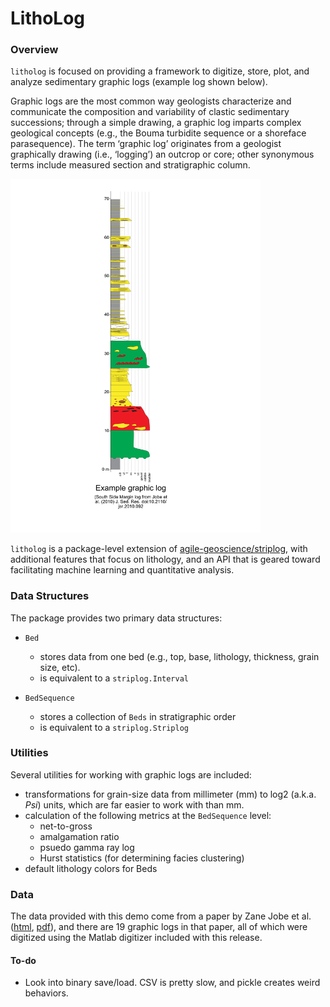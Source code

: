 # LithoLog

### Overview

`litholog` is focused on providing a framework to digitize, store, plot, and analyze sedimentary graphic logs (example log shown below).

Graphic logs are the most common way geologists characterize and communicate the composition and variability of clastic sedimentary successions; through a simple drawing, a graphic log imparts complex geological concepts (e.g., the Bouma turbidite sequence or a shoreface parasequence). The term ‘graphic log’ originates from a geologist graphically drawing (i.e., ‘logging’) an outcrop or core; other synonymous terms include measured section and stratigraphic column.

<img src="/images/Example_log.png" alt="Example graphic log" width="400"/>

`litholog` is a package-level extension of [agile-geoscience/striplog](https://github.com/agile-geoscience/striplog), with additional features that focus on lithology, and an API that is geared toward facilitating machine learning and quantitative analysis.

### Data Structures

The package provides two primary data structures:
- `Bed`
    - stores data from one bed (e.g., top, base, lithology, thickness, grain size, etc).
    - is equivalent to a `striplog.Interval`

- `BedSequence`
    - stores a collection of `Beds` in stratigraphic order
    - is equivalent to a `striplog.Striplog`

### Utilities

Several utilities for working with graphic logs are included:

- transformations for grain-size data from millimeter (mm) to log2 (a.k.a. *Psi*) units, which are far easier to work with than mm.
- calculation of the following metrics at the `BedSequence` level:
    - net-to-gross
    - amalgamation ratio
    - psuedo gamma ray log
    - Hurst statistics (for determining facies clustering)
- default lithology colors for Beds

### Data

The data provided with this demo come from a paper by Zane Jobe et al. ([html](https://doi.org/10.1111/j.1365-3091.2011.01283.x), [pdf](http://www.academia.edu/download/31596179/Jobe_et_al_2012_Sed-_Climbing_ripple_successions_in_turbidite_systems.pdf)), and there are 19 graphic logs in that paper, all of which were digitized using the Matlab digitizer included with this release.

#### To-do

- Look into binary save/load. CSV is pretty slow, and pickle creates weird behaviors.
